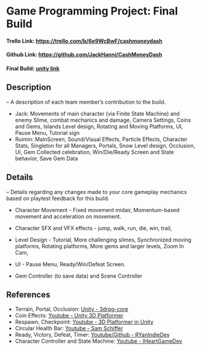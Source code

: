 # Game Programming Project: Final Build
#### Trello Link: https://trello.com/b/6e9WcBwF/cashmoneydash 
#### Github Link: https://github.com/JackHanni/CashMoneyDash 
#### Final Build: [unity link](https://play.unity.com/mg/other/webgl-builds-416668)


## Description 
– A description of each team member’s contribution to the build.
* Jack: Movements of main character (via Finite State Machine) and enemy Slime, combat mechanics and damage, Camera Settings, Coins and Gems, Islands Level design, Rotating and Moving Platforms, UI, Pause Menu, Tutorial sign
* Ruimin: MainScreen, Sound/Visual Effects, Particle Effects, Character Stats, Singleton for all Managers, Portals, Snow Level design, Occlusion, UI, Gem Collected celebration, Win/Die/Ready Screen and State behavior, Save Gem Data

## Details 
– Details regarding any changes made to your core gameplay mechanics based on playtest feedback for this build.

* Character Movement - Fixed movement midair, Momentum-based movement and acceleration on movement.

* Character SFX and VFX effects - jump, walk, run, die, win, trail, 

* Level Design - Tutorial, More challenging slimes, Synchronized moving platforms, Rotating platforms, More gems and larger levels, Zoom In Cam, 

* UI - Pause Menu, Ready/Win/Defeat Screen.

* Gem Controller (to save data) and Scene Controller


## References
- Terrain, Portal, Occlusion: [Unity - 3drpg-core](https://learn.u3d.cn/tutorial/3drpg-core)
- Coin Effects: [Youtube - Unity 3D Platformer](https://www.youtube.com/playlist?list=PLiyfvmtjWC_V_H-VMGGAZi7n5E0gyhc37)
- Respawn, Checkpoint: [Youtube - 3D Platformer in Unity](https://www.youtube.com/watch?v=MxEgXOWBNFA&list=PLkp23zg4CAMV8fcsUYX1EwihX7WXhFH6N&index=20)
- Circular Health Bar: [Youtube - Sam Schiffer](https://www.youtube.com/watch?v=V5h2ClMUguQ)
- Ready, Victory, Defeat, Timer: [Youtube/Github - RYanIndieDev](https://github.com/RYanXuDev/PlatformerControllerTutorial)
- Character Controller and State Machine: [Youtube - IHeartGameDev](https://youtube.com/playlist?list=PLwyUzJb_FNeQrIxCEjj5AMPwawsw5beAy&si=gIcM2GG25uy952Xj)

